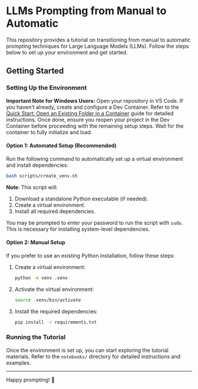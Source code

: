 # LLMs Prompting from Manual to Automatic

This repository provides a tutorial on transitioning from manual to automatic prompting techniques for Large Language Models (LLMs). Follow the steps below to set up your environment and get started.

## Getting Started

### Setting Up the Environment

**Important Note for Windows Users:** Open your repository in VS Code. If you haven't already, create and configure a Dev Container. Refer to the [Quick Start: Open an Existing Folder in a Container](https://code.visualstudio.com/docs/devcontainers/containers#_quick-start-open-an-existing-folder-in-a-container) guide for detailed instructions. Once done, ensure you reopen your project in the Dev Container before proceeding with the remaining setup steps. Wait for the container to fully initialize and load.

#### Option 1: Automated Setup (Recommended)
Run the following command to automatically set up a virtual environment and install dependencies:
```bash
bash scripts/create_venv.sh
```

**Note**: This script will:
1. Download a standalone Python executable (if needed).
2. Create a virtual environment.
3. Install all required dependencies.

You may be prompted to enter your password to run the script with `sudo`. This is necessary for installing system-level dependencies.

#### Option 2: Manual Setup
If you prefer to use an existing Python installation, follow these steps:

1. Create a virtual environment:
    ```bash
    python -m venv .venv
    ```
2. Activate the virtual environment:
    ```bash
    source .venv/bin/activate
    ```
3. Install the required dependencies:
    ```bash
    pip install -r requirements.txt
    ```

### Running the Tutorial
Once the environment is set up, you can start exploring the tutorial materials. Refer to the `notebooks/` directory for detailed instructions and examples.

---

Happy prompting! 🚀
